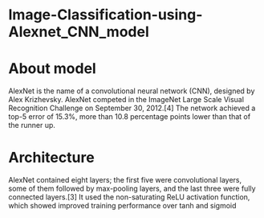 # Image-Classification-using-Alexnet_CNN_model

# About model
AlexNet is the name of a convolutional neural network (CNN), designed by Alex Krizhevsky.
AlexNet competed in the ImageNet Large Scale Visual Recognition Challenge on September 30, 2012.[4] The network achieved a top-5 error of 15.3%, more than 10.8 percentage points lower than that of the runner up.

# Architecture
 AlexNet contained eight layers; the first five were convolutional layers, some of them followed by max-pooling layers, and the last three were fully connected layers.[3] It used the non-saturating ReLU activation function, which showed improved training performance over tanh and sigmoid
